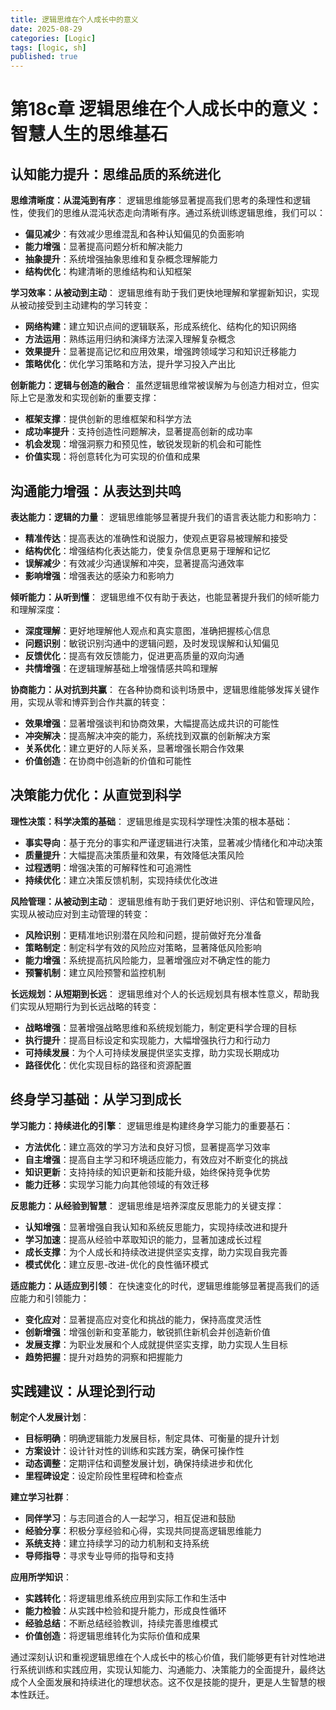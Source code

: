 ```yaml
---
title: 逻辑思维在个人成长中的意义
date: 2025-08-29
categories: [Logic]
tags: [logic, sh]
published: true
---
```


# 第18c章 逻辑思维在个人成长中的意义：智慧人生的思维基石

## 认知能力提升：思维品质的系统进化

**思维清晰度：从混沌到有序**：
逻辑思维能够显著提高我们思考的条理性和逻辑性，使我们的思维从混沌状态走向清晰有序。通过系统训练逻辑思维，我们可以：
- **偏见减少**：有效减少思维混乱和各种认知偏见的负面影响
- **能力增强**：显著提高问题分析和解决能力
- **抽象提升**：系统增强抽象思维和复杂概念理解能力
- **结构优化**：构建清晰的思维结构和认知框架

**学习效率：从被动到主动**：
逻辑思维有助于我们更快地理解和掌握新知识，实现从被动接受到主动建构的学习转变：
- **网络构建**：建立知识点间的逻辑联系，形成系统化、结构化的知识网络
- **方法运用**：熟练运用归纳和演绎方法深入理解复杂概念
- **效果提升**：显著提高记忆和应用效果，增强跨领域学习和知识迁移能力
- **策略优化**：优化学习策略和方法，提升学习投入产出比

**创新能力：逻辑与创造的融合**：
虽然逻辑思维常被误解为与创造力相对立，但实际上它是激发和实现创新的重要支撑：
- **框架支撑**：提供创新的思维框架和科学方法
- **成功率提升**：支持创造性问题解决，显著提高创新的成功率
- **机会发现**：增强洞察力和预见性，敏锐发现新的机会和可能性
- **价值实现**：将创意转化为可实现的价值和成果

## 沟通能力增强：从表达到共鸣

**表达能力：逻辑的力量**：
逻辑思维能够显著提升我们的语言表达能力和影响力：
- **精准传达**：提高表达的准确性和说服力，使观点更容易被理解和接受
- **结构优化**：增强结构化表达能力，使复杂信息更易于理解和记忆
- **误解减少**：有效减少沟通误解和冲突，显著提高沟通效率
- **影响增强**：增强表达的感染力和影响力

**倾听能力：从听到懂**：
逻辑思维不仅有助于表达，也能显著提升我们的倾听能力和理解深度：
- **深度理解**：更好地理解他人观点和真实意图，准确把握核心信息
- **问题识别**：敏锐识别沟通中的逻辑问题，及时发现误解和认知偏见
- **反馈优化**：提高有效反馈能力，促进更高质量的双向沟通
- **共情增强**：在逻辑理解基础上增强情感共鸣和理解

**协商能力：从对抗到共赢**：
在各种协商和谈判场景中，逻辑思维能够发挥关键作用，实现从零和博弈到合作共赢的转变：
- **效果增强**：显著增强谈判和协商效果，大幅提高达成共识的可能性
- **冲突解决**：提高解决冲突的能力，系统找到双赢的创新解决方案
- **关系优化**：建立更好的人际关系，显著增强长期合作效果
- **价值创造**：在协商中创造新的价值和可能性

## 决策能力优化：从直觉到科学

**理性决策：科学决策的基础**：
逻辑思维是实现科学理性决策的根本基础：
- **事实导向**：基于充分的事实和严谨逻辑进行决策，显著减少情绪化和冲动决策
- **质量提升**：大幅提高决策质量和效果，有效降低决策风险
- **过程透明**：增强决策的可解释性和可追溯性
- **持续优化**：建立决策反馈机制，实现持续优化改进

**风险管理：从被动到主动**：
逻辑思维有助于我们更好地识别、评估和管理风险，实现从被动应对到主动管理的转变：
- **风险识别**：更精准地识别潜在风险和问题，提前做好充分准备
- **策略制定**：制定科学有效的风险应对策略，显著降低风险影响
- **能力增强**：系统提高抗风险能力，显著增强应对不确定性的能力
- **预警机制**：建立风险预警和监控机制

**长远规划：从短期到长远**：
逻辑思维对个人的长远规划具有根本性意义，帮助我们实现从短期行为到长远战略的转变：
- **战略增强**：显著增强战略思维和系统规划能力，制定更科学合理的目标
- **执行提升**：提高目标设定和实现能力，大幅增强执行力和行动力
- **可持续发展**：为个人可持续发展提供坚实支撑，助力实现长期成功
- **路径优化**：优化实现目标的路径和资源配置

## 终身学习基础：从学习到成长

**学习能力：持续进化的引擎**：
逻辑思维是构建终身学习能力的重要基石：
- **方法优化**：建立高效的学习方法和良好习惯，显著提高学习效率
- **自主增强**：提高自主学习和环境适应能力，有效应对不断变化的挑战
- **知识更新**：支持持续的知识更新和技能升级，始终保持竞争优势
- **能力迁移**：实现学习能力向其他领域的有效迁移

**反思能力：从经验到智慧**：
逻辑思维是培养深度反思能力的关键支撑：
- **认知增强**：显著增强自我认知和系统反思能力，实现持续改进和提升
- **学习加速**：提高从经验中萃取知识的能力，显著加速成长过程
- **成长支撑**：为个人成长和持续改进提供坚实支撑，助力实现自我完善
- **模式优化**：建立反思-改进-优化的良性循环模式

**适应能力：从适应到引领**：
在快速变化的时代，逻辑思维能够显著提高我们的适应能力和引领能力：
- **变化应对**：显著提高应对变化和挑战的能力，保持高度灵活性
- **创新增强**：增强创新和变革能力，敏锐抓住新机会并创造新价值
- **发展支撑**：为职业发展和个人成就提供坚实支撑，助力实现人生目标
- **趋势把握**：提升对趋势的洞察和把握能力

## 实践建议：从理论到行动

**制定个人发展计划**：
- **目标明确**：明确逻辑能力发展目标，制定具体、可衡量的提升计划
- **方案设计**：设计针对性的训练和实践方案，确保可操作性
- **动态调整**：定期评估和调整发展计划，确保持续进步和优化
- **里程碑设定**：设定阶段性里程碑和检查点

**建立学习社群**：
- **同伴学习**：与志同道合的人一起学习，相互促进和鼓励
- **经验分享**：积极分享经验和心得，实现共同提高逻辑思维能力
- **系统支持**：建立持续学习的动力机制和支持系统
- **导师指导**：寻求专业导师的指导和支持

**应用所学知识**：
- **实践转化**：将逻辑思维系统应用到实际工作和生活中
- **能力检验**：从实践中检验和提升能力，形成良性循环
- **经验总结**：不断总结经验教训，持续完善思维模式
- **价值创造**：将逻辑思维转化为实际价值和成果

通过深刻认识和重视逻辑思维在个人成长中的核心价值，我们能够更有针对性地进行系统训练和实践应用，实现认知能力、沟通能力、决策能力的全面提升，最终达成个人全面发展和持续进化的理想状态。这不仅是技能的提升，更是人生智慧的根本性跃迁。